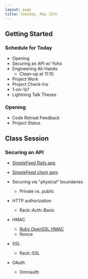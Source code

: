 ```yaml
---
layout: page
title: Tuesday, May 15th
---
```


## Getting Started

### Schedule for Today

* Opening
* Securing an API w/ Yoho
* Engineering All-Hands
  * Clean-up at 11:10
* Project Work
* Project Check-Ins
* 1-on-1s?
* Lightning Talk Theses

### Opening

* Code Retreat Feedback
* Project Status

## Class Session

### Securing an API

* [SimpleFeed Rails app](https://github.com/JumpstartLab/simple_feed)
* [SimpleFeed client gem](https://github.com/JumpstartLab/simple_feed_client)

* Securing via "physical" boundaries
    * Private vs. public
* HTTP authorization
    * Rack::Auth::Basic
* HMAC
    * [Ruby OpenSSL HMAC](http://ruby-doc.org/stdlib-1.9.3/libdoc/openssl/rdoc/OpenSSL/HMAC.html)
    * Nonce
* SSL
    * Rack::SSL
* OAuth
    * Omniauth


